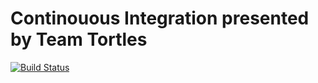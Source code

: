 # Continouous Integration presented by Team Tortles

[![Build Status](https://travis-ci.org/sxia1/example-app.svg?branch=master)](https://travis-ci.org/sxia1/example-app)
